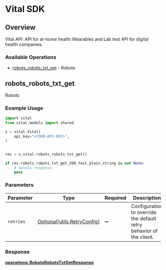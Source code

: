 # Vital SDK


## Overview

Vital API: API for at-home health Wearables and Lab test API for digital health companies.

### Available Operations

* [robots_robots_txt_get](#robots_robots_txt_get) - Robots

## robots_robots_txt_get

Robots

### Example Usage

```python
import vital
from vital.models import shared

s = vital.Vital(
    api_key="<YOUR-API-KEY>",
)


res = s.vital.robots_robots_txt_get()

if res.robots_robots_txt_get_200_text_plain_string is not None:
    # handle response
    pass
```

### Parameters

| Parameter                                                           | Type                                                                | Required                                                            | Description                                                         |
| ------------------------------------------------------------------- | ------------------------------------------------------------------- | ------------------------------------------------------------------- | ------------------------------------------------------------------- |
| `retries`                                                           | [Optional[utils.RetryConfig]](../../models/utils/retryconfig.md)    | :heavy_minus_sign:                                                  | Configuration to override the default retry behavior of the client. |


### Response

**[operations.RobotsRobotsTxtGetResponse](../../models/operations/robotsrobotstxtgetresponse.md)**

